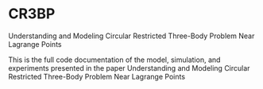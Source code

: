 # CR3BP

Understanding and Modeling Circular Restricted Three-Body Problem Near Lagrange Points

This is the full code documentation of the model, simulation, and experiments presented in the paper Understanding and Modeling Circular Restricted Three-Body Problem Near Lagrange Points
